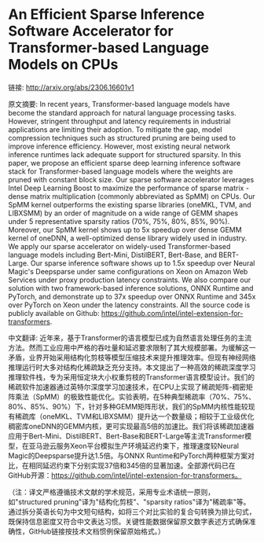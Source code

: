 # An Efficient Sparse Inference Software Accelerator for Transformer-based Language Models on CPUs

链接: http://arxiv.org/abs/2306.16601v1

原文摘要:
In recent years, Transformer-based language models have become the standard
approach for natural language processing tasks. However, stringent throughput
and latency requirements in industrial applications are limiting their
adoption. To mitigate the gap, model compression techniques such as structured
pruning are being used to improve inference efficiency. However, most existing
neural network inference runtimes lack adequate support for structured
sparsity. In this paper, we propose an efficient sparse deep learning inference
software stack for Transformer-based language models where the weights are
pruned with constant block size. Our sparse software accelerator leverages
Intel Deep Learning Boost to maximize the performance of sparse matrix - dense
matrix multiplication (commonly abbreviated as SpMM) on CPUs. Our SpMM kernel
outperforms the existing sparse libraries (oneMKL, TVM, and LIBXSMM) by an
order of magnitude on a wide range of GEMM shapes under 5 representative
sparsity ratios (70%, 75%, 80%, 85%, 90%). Moreover, our SpMM kernel shows up
to 5x speedup over dense GEMM kernel of oneDNN, a well-optimized dense library
widely used in industry. We apply our sparse accelerator on widely-used
Transformer-based language models including Bert-Mini, DistilBERT, Bert-Base,
and BERT-Large. Our sparse inference software shows up to 1.5x speedup over
Neural Magic's Deepsparse under same configurations on Xeon on Amazon Web
Services under proxy production latency constraints. We also compare our
solution with two framework-based inference solutions, ONNX Runtime and
PyTorch, and demonstrate up to 37x speedup over ONNX Runtime and 345x over
PyTorch on Xeon under the latency constraints. All the source code is publicly
available on Github: https://github.com/intel/intel-extension-for-transformers.

中文翻译:
近年来，基于Transformer的语言模型已成为自然语言处理任务的主流方法。然而工业应用中严格的吞吐量和延迟要求限制了其大规模部署。为缓解这一矛盾，业界开始采用结构化剪枝等模型压缩技术来提升推理效率。但现有神经网络推理运行时大多对结构化稀疏缺乏充分支持。本文提出了一种高效的稀疏深度学习推理软件栈，专为采用恒定块大小权重剪枝的Transformer语言模型设计。我们的稀疏软件加速器通过英特尔深度学习加速技术，在CPU上实现了稀疏矩阵-稠密矩阵乘法（SpMM）的极致性能优化。实验表明，在5种典型稀疏率（70%、75%、80%、85%、90%）下，针对多种GEMM矩阵形状，我们的SpMM内核性能较现有稀疏库（oneMKL、TVM和LIBXSMM）提升达一个数量级；相较于工业级优化稠密库oneDNN的GEMM内核，更可实现最高5倍的加速比。我们将该稀疏加速器应用于Bert-Mini、DistilBERT、Bert-Base和BERT-Large等主流Transformer模型，在亚马逊云服务Xeon平台模拟生产环境延迟约束下，推理速度较Neural Magic的Deepsparse提升达1.5倍。与ONNX Runtime和PyTorch两种框架方案对比，在相同延迟约束下分别实现37倍和345倍的显著加速。全部源代码已在GitHub开源：https://github.com/intel/intel-extension-for-transformers。

（注：译文严格遵循技术文献的学术规范，采用专业术语统一原则，如"structured pruning"译为"结构化剪枝"、"sparsity ratios"译为"稀疏率"等。通过拆分英语长句为中文短句结构，如将三个对比实验的复合句转换为排比句式，既保持信息密度又符合中文表达习惯。关键性能数据保留原文数字表述方式确保准确性，GitHub链接按技术文档惯例保留原始格式。）
